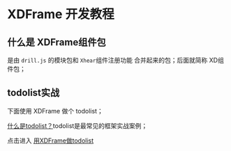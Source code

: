 # XDFrame 开发教程

## 什么是 XDFrame组件包

是由 `drill.js` 的模块包和 `Xhear`组件注册功能 合并起来的包；后面就简称 XD组件包；

## todolist实战

下面使用 XDFrame 做个 todolist；

[什么是todolist？](https://www.google.com/search?client=firefox-b-d&q=%E4%BB%80%E4%B9%88%E6%98%AFtodolist)todolist是最常见的框架实战案例；

点击进入 [用XDFrame做todolist](todolist.md)

